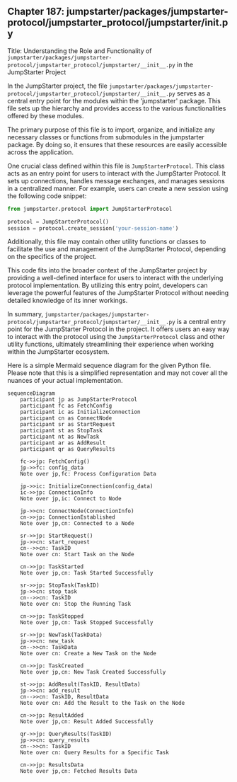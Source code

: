 ## Chapter 187: jumpstarter/packages/jumpstarter-protocol/jumpstarter_protocol/jumpstarter/__init__.py

 Title: Understanding the Role and Functionality of `jumpstarter/packages/jumpstarter-protocol/jumpstarter_protocol/jumpstarter/__init__.py` in the JumpStarter Project

   In the JumpStarter project, the file `jumpstarter/packages/jumpstarter-protocol/jumpstarter_protocol/jumpstarter/__init__.py` serves as a central entry point for the modules within the 'jumpstarter' package. This file sets up the hierarchy and provides access to the various functionalities offered by these modules.

   The primary purpose of this file is to import, organize, and initialize any necessary classes or functions from submodules in the jumpstarter package. By doing so, it ensures that these resources are easily accessible across the application.

   One crucial class defined within this file is `JumpStarterProtocol`. This class acts as an entry point for users to interact with the JumpStarter Protocol. It sets up connections, handles message exchanges, and manages sessions in a centralized manner. For example, users can create a new session using the following code snippet:

   ```python
   from jumpstarter.protocol import JumpStarterProtocol

   protocol = JumpStarterProtocol()
   session = protocol.create_session('your-session-name')
   ```

   Additionally, this file may contain other utility functions or classes to facilitate the use and management of the JumpStarter Protocol, depending on the specifics of the project.

   This code fits into the broader context of the JumpStarter project by providing a well-defined interface for users to interact with the underlying protocol implementation. By utilizing this entry point, developers can leverage the powerful features of the JumpStarter Protocol without needing detailed knowledge of its inner workings.

   In summary, `jumpstarter/packages/jumpstarter-protocol/jumpstarter_protocol/jumpstarter/__init__.py` is a central entry point for the JumpStarter Protocol in the project. It offers users an easy way to interact with the protocol using the `JumpStarterProtocol` class and other utility functions, ultimately streamlining their experience when working within the JumpStarter ecosystem.

 Here is a simple Mermaid sequence diagram for the given Python file. Please note that this is a simplified representation and may not cover all the nuances of your actual implementation.

```mermaid
sequenceDiagram
    participant jp as JumpStarterProtocol
    participant fc as FetchConfig
    participant ic as InitializeConnection
    participant cn as ConnectNode
    participant sr as StartRequest
    participant st as StopTask
    participant nt as NewTask
    participant ar as AddResult
    participant qr as QueryResults

    fc->>jp: FetchConfig()
    jp->>fc: config_data
    Note over jp,fc: Process Configuration Data

    jp->>ic: InitializeConnection(config_data)
    ic->>jp: ConnectionInfo
    Note over jp,ic: Connect to Node

    jp->>cn: ConnectNode(ConnectionInfo)
    cn->>jp: ConnectionEstablished
    Note over jp,cn: Connected to a Node

    sr->>jp: StartRequest()
    jp->>cn: start_request
    cn-->>cn: TaskID
    Note over cn: Start Task on the Node

    cn->>jp: TaskStarted
    Note over jp,cn: Task Started Successfully

    sr->>jp: StopTask(TaskID)
    jp->>cn: stop_task
    cn-->>cn: TaskID
    Note over cn: Stop the Running Task

    cn->>jp: TaskStopped
    Note over jp,cn: Task Stopped Successfully

    sr->>jp: NewTask(TaskData)
    jp->>cn: new_task
    cn-->>cn: TaskData
    Note over cn: Create a New Task on the Node

    cn->>jp: TaskCreated
    Note over jp,cn: New Task Created Successfully

    st->>jp: AddResult(TaskID, ResultData)
    jp->>cn: add_result
    cn-->>cn: TaskID, ResultData
    Note over cn: Add the Result to the Task on the Node

    cn->>jp: ResultAdded
    Note over jp,cn: Result Added Successfully

    qr->>jp: QueryResults(TaskID)
    jp->>cn: query_results
    cn-->>cn: TaskID
    Note over cn: Query Results for a Specific Task

    cn->>jp: ResultsData
    Note over jp,cn: Fetched Results Data
```